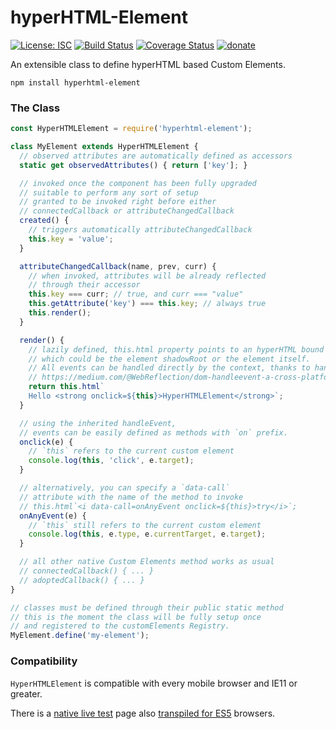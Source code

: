 # hyperHTML-Element

[![License: ISC](https://img.shields.io/badge/License-ISC-yellow.svg)](https://opensource.org/licenses/ISC) [![Build Status](https://travis-ci.org/WebReflection/hyperHTML-Element.svg?branch=master)](https://travis-ci.org/WebReflection/hyperHTML-Element) [![Coverage Status](https://coveralls.io/repos/github/WebReflection/hyperHTML-Element/badge.svg?branch=master)](https://coveralls.io/github/WebReflection/hyperHTML-Element?branch=master) [![donate](https://img.shields.io/badge/$-donate-ff69b4.svg?maxAge=2592000&style=flat)](https://github.com/WebReflection/donate)

An extensible class to define hyperHTML based Custom Elements.

`npm install hyperhtml-element`

### The Class
```js
const HyperHTMLElement = require('hyperhtml-element');

class MyElement extends HyperHTMLElement {
  // observed attributes are automatically defined as accessors
  static get observedAttributes() { return ['key']; }

  // invoked once the component has been fully upgraded
  // suitable to perform any sort of setup
  // granted to be invoked right before either
  // connectedCallback or attributeChangedCallback
  created() {
    // triggers automatically attributeChangedCallback
    this.key = 'value';
  }

  attributeChangedCallback(name, prev, curr) {
    // when invoked, attributes will be already reflected
    // through their accessor
    this.key === curr; // true, and curr === "value"
    this.getAttribute('key') === this.key; // always true
    this.render();
  }

  render() {
    // lazily defined, this.html property points to an hyperHTML bound context
    // which could be the element shadowRoot or the element itself.
    // All events can be handled directly by the context, thanks to handleEvent
    // https://medium.com/@WebReflection/dom-handleevent-a-cross-platform-standard-since-year-2000-5bf17287fd38
    return this.html`
    Hello <strong onclick=${this}>HyperHTMLElement</strong>`;
  }

  // using the inherited handleEvent,
  // events can be easily defined as methods with `on` prefix.
  onclick(e) {
    // `this` refers to the current custom element
    console.log(this, 'click', e.target);
  }

  // alternatively, you can specify a `data-call`
  // attribute with the name of the method to invoke
  // this.html`<i data-call=onAnyEvent onclick=${this}>try</i>`;
  onAnyEvent(e) {
    // `this` still refers to the current custom element
    console.log(this, e.type, e.currentTarget, e.target);
  }

  // all other native Custom Elements method works as usual
  // connectedCallback() { ... }
  // adoptedCallback() { ... }
}

// classes must be defined through their public static method
// this is the moment the class will be fully setup once
// and registered to the customElements Registry.
MyElement.define('my-element');
```

### Compatibility
`HyperHTMLElement` is compatible with every mobile browser and IE11 or greater.

There is a [native live test](https://webreflection.github.io/hyperHTML-Element/test/) page also [transpiled for ES5](https://webreflection.github.io/hyperHTML-Element/test/?es5) browsers.